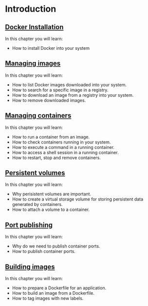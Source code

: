 # Introduction

## [Docker Installation](installation.md)

In this chapter you will learn:

* How to install Docker into your system

## [Managing images](managing-images.md)

In this chapter you will learn:

* How to list Docker images downloaded into your system.
* How to search for a specific image in a registry.
* How to download an image from a registry into your system.
* How to remove downloaded images.

## [Managing containers](managing-containers.md)

In this chapter you will learn:

* How to run a container from an image.
* How to check containers running in your system.
* How to execute a command in a running container.
* How to access a shell session in a running container.
* How to restart, stop and remove containers.

## [Persistent volumes](persistent-volumes.md)

In this chapter you will learn:

* Why perisistent volumes are important.
* How to create a virtual storage volume for storing persistent data generated by containers.
* How to attach a volume to a container.

## [Port publishing](port-publishing.md)

In this chapter you will learn:

* Why do we need to publish container ports.
* How to publish container ports.

## [Building images](building-images.md)

In this chapter you will learn:

* How to prepare a Dockerfile for an application.
* How to build an image from a Dockerfile.
* How to tag images with new labels.
